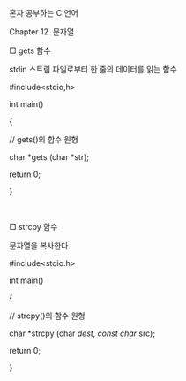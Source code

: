 혼자 공부하는 C 언어

Chapter 12. 문자열

□ gets 함수

stdin 스트림 파일로부터 한 줄의 데이터를 읽는 함수

#include<stdio,h>

int main()

{

  // gets()의 함수 원형

  char *gets (char *str);

  return 0;

}

​

□ strcpy 함수

문자열을 복사한다.

#include<stdio.h>

int main()

{

  // strcpy()의 함수 원형

  char *strcpy (char *dest, const char* src);

  return 0;

}